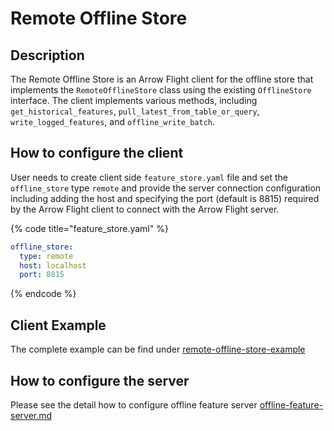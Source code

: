# Remote Offline Store

## Description

The Remote Offline Store is an Arrow Flight client for the offline store that implements the `RemoteOfflineStore` class using the existing `OfflineStore` interface.
The client implements various methods, including `get_historical_features`, `pull_latest_from_table_or_query`, `write_logged_features`, and `offline_write_batch`.

## How to configure the client

User needs to create client side `feature_store.yaml` file and set the `offline_store` type `remote` and provide the server connection configuration 
including adding the host and specifying the port (default is 8815) required by the Arrow Flight client to connect with the Arrow Flight server.

{% code title="feature_store.yaml" %}
```yaml
offline_store:
  type: remote
  host: localhost
  port: 8815
```
{% endcode %}

## Client Example

The complete example can be find under [remote-offline-store-example](../../../examples/remote-offline-store)

## How to configure the server

Please see the detail how to configure offline feature server [offline-feature-server.md](../feature-servers/offline-feature-server.md)